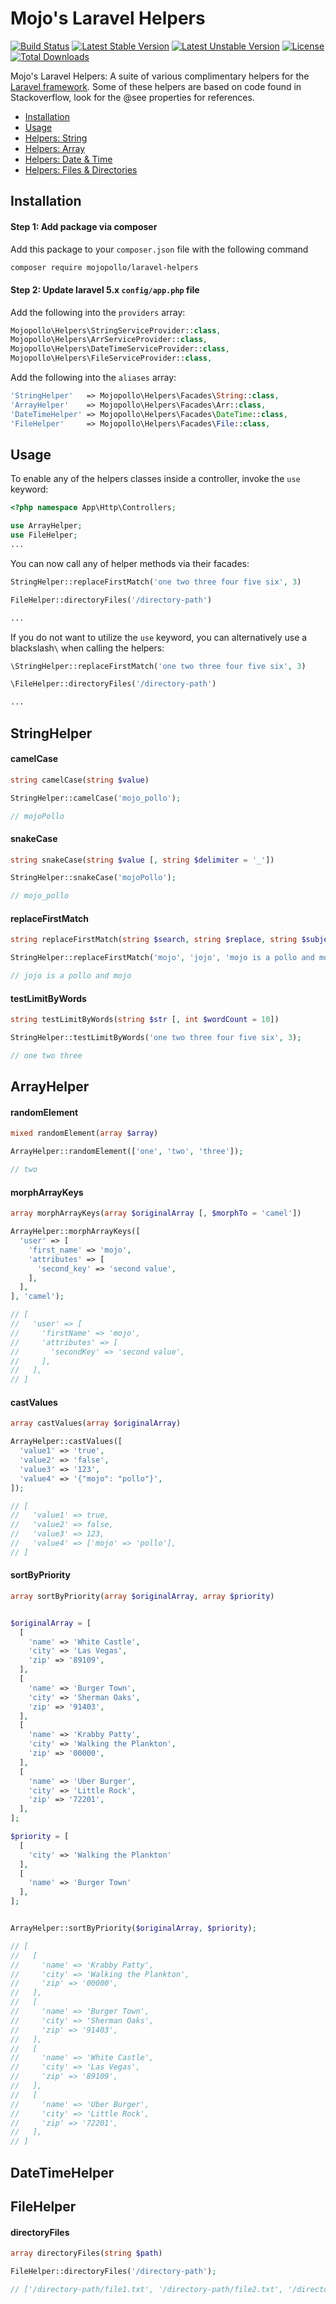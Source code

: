 
Mojo's Laravel Helpers
========================

[![Build Status](https://travis-ci.org/mojopollo/laravel-helpers.svg?branch=master)](https://travis-ci.org/mojopollo/laravel-helpers)
[![Latest Stable Version](https://poser.pugx.org/mojopollo/laravel-helpers/v/stable)](https://packagist.org/packages/mojopollo/laravel-helpers)
[![Latest Unstable Version](https://poser.pugx.org/mojopollo/laravel-helpers/v/unstable)](https://packagist.org/packages/mojopollo/laravel-helpers)
[![License](https://poser.pugx.org/mojopollo/laravel-helpers/license)](https://packagist.org/packages/mojopollo/laravel-helpers)
[![Total Downloads](https://poser.pugx.org/mojopollo/laravel-helpers/downloads)](https://packagist.org/packages/mojopollo/laravel-helpers)


Mojo's Laravel Helpers: A suite of various complimentary helpers for the [Laravel framework](https://github.com/laravel/laravel).
Some of these helpers are based on code found in Stackoverflow, look for the @see properties for references.

- [Installation](#installation)
- [Usage](#usage)
- [Helpers: String](#helper-string)
- [Helpers: Array](#helper-array)
- [Helpers: Date & Time](#helper-datetime)
- [Helpers: Files & Directories](#helper-file)

<a id="installation"></a>
## Installation

#### Step 1: Add package via composer

Add this package to your `composer.json` file with the following command

```bash
composer require mojopollo/laravel-helpers
```

#### Step 2: Update laravel 5.x `config/app.php` file

Add the following into the `providers` array:
```php
Mojopollo\Helpers\StringServiceProvider::class,
Mojopollo\Helpers\ArrServiceProvider::class,
Mojopollo\Helpers\DateTimeServiceProvider::class,
Mojopollo\Helpers\FileServiceProvider::class,
```

Add the following into the `aliases` array:
```php
'StringHelper'   => Mojopollo\Helpers\Facades\String::class,
'ArrayHelper'    => Mojopollo\Helpers\Facades\Arr::class,
'DateTimeHelper' => Mojopollo\Helpers\Facades\DateTime::class,
'FileHelper'     => Mojopollo\Helpers\Facades\File::class,
```

<a id="usage"></a>
## Usage
To enable any of the helpers classes inside a controller, invoke the `use` keyword:

```php
<?php namespace App\Http\Controllers;

use ArrayHelper;
use FileHelper;
...
```

You can now call any of helper methods via their facades:

```php
StringHelper::replaceFirstMatch('one two three four five six', 3)

FileHelper::directoryFiles('/directory-path')

...
```

If you do not want to utilize the `use` keyword, you can alternatively use a blackslash`\` when calling the helpers:

```php
\StringHelper::replaceFirstMatch('one two three four five six', 3)

\FileHelper::directoryFiles('/directory-path')

...
```

<a id="helper-string"></a>
## StringHelper

#### camelCase

```php
string camelCase(string $value)
```
```php
StringHelper::camelCase('mojo_pollo');

// mojoPollo
```

#### snakeCase

```php
string snakeCase(string $value [, string $delimiter = '_'])
```
```php
StringHelper::snakeCase('mojoPollo');

// mojo_pollo
```

#### replaceFirstMatch

```php
string replaceFirstMatch(string $search, string $replace, string $subject)
```
```php
StringHelper::replaceFirstMatch('mojo', 'jojo', 'mojo is a pollo and mojo');

// jojo is a pollo and mojo
```

#### testLimitByWords

```php
string testLimitByWords(string $str [, int $wordCount = 10])
```
```php
StringHelper::testLimitByWords('one two three four five six', 3);

// one two three
```

<a id="helper-array"></a>
## ArrayHelper

#### randomElement

```php
mixed randomElement(array $array)
```
```php
ArrayHelper::randomElement(['one', 'two', 'three']);

// two
```

#### morphArrayKeys

```php
array morphArrayKeys(array $originalArray [, $morphTo = 'camel'])
```
```php
ArrayHelper::morphArrayKeys([
  'user' => [
    'first_name' => 'mojo',
    'attributes' => [
      'second_key' => 'second value',
    ],
  ],
], 'camel');

// [
//   'user' => [
//     'firstName' => 'mojo',
//     'attributes' => [
//       'secondKey' => 'second value',
//     ],
//   ],
// ]
```

#### castValues

```php
array castValues(array $originalArray)
```
```php
ArrayHelper::castValues([
  'value1' => 'true',
  'value2' => 'false',
  'value3' => '123',
  'value4' => '{"mojo": "pollo"}',
]);

// [
//   'value1' => true,
//   'value2' => false,
//   'value3' => 123,
//   'value4' => ['mojo' => 'pollo'],
// ]
```

#### sortByPriority

```php
array sortByPriority(array $originalArray, array $priority)
```
```php

$originalArray = [
  [
    'name' => 'White Castle',
    'city' => 'Las Vegas',
    'zip' => '89109',
  ],
  [
    'name' => 'Burger Town',
    'city' => 'Sherman Oaks',
    'zip' => '91403',
  ],
  [
    'name' => 'Krabby Patty',
    'city' => 'Walking the Plankton',
    'zip' => '00000',
  ],
  [
    'name' => 'Uber Burger',
    'city' => 'Little Rock',
    'zip' => '72201',
  ],
];

$priority = [
  [
    'city' => 'Walking the Plankton'
  ],
  [
    'name' => 'Burger Town'
  ],
];


ArrayHelper::sortByPriority($originalArray, $priority);

// [
//   [
//     'name' => 'Krabby Patty',
//     'city' => 'Walking the Plankton',
//     'zip' => '00000',
//   ],
//   [
//     'name' => 'Burger Town',
//     'city' => 'Sherman Oaks',
//     'zip' => '91403',
//   ],
//   [
//     'name' => 'White Castle',
//     'city' => 'Las Vegas',
//     'zip' => '89109',
//   ],
//   [
//     'name' => 'Uber Burger',
//     'city' => 'Little Rock',
//     'zip' => '72201',
//   ],
// ]
```

<a id="helper-datetime"></a>
## DateTimeHelper


<a id="helper-file"></a>
## FileHelper

#### directoryFiles

```php
array directoryFiles(string $path)
```
```php
FileHelper::directoryFiles('/directory-path');

// ['/directory-path/file1.txt', '/directory-path/file2.txt', '/directory-path/subdirectory/file3.txt']
```
